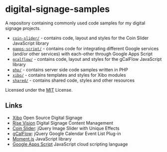 # digital-signage-samples #

A repository containing commonly used code samples for my digital signage 
projects.

* [`coin-slider/`](coin-slider/) - contains code, layout and styles for the 
  Coin Slider JavaScript library
* [`gapps-script/`](gapps-script/) - contains code for integrating different 
  Google services (and/or other services) with each-other through Google Apps 
  Script
* [`gcalflow/`](gcalflow/) - contains code, layout and styles for the 
  gCalFlow JavaScript library
* [`php/`](php/) - contains server side code samples written in PHP
* [`xibo/`](xibo/) - contains templates and styles for Xibo modules
* [`shared/`](shared/) - contains shared code, styles and other resources

Licensed under the [MIT](LICENSE.md) License.


## Links ##

* [Xibo](http://xibo.org.uk/) Open Source Digital Signage
* [Rise Vision](https://www.risevision.com/) Digital Signage Content Management
* [Coin Slider](http://workshop.rs/projects/coin-slider/): jQuery Image Slider with Unique Effects
* [gCalFlow](http://sugi.github.io/jquery-gcal-flow/): jQuery Google Calendar 
  Event List Plug-in
* [Moment.js](http://momentjs.com/) JavaScript library
* [Google Apps Script](https://www.google.com/script/start/) JavaScript cloud 
  scripting language

